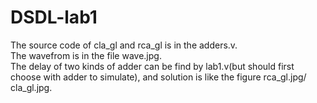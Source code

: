 # DSDL-lab1
The source code of cla_gl and rca_gl is in the adders.v.\
The wavefrom is in the file wave.jpg.\
The delay of two kinds of adder can be find by lab1.v(but should first choose with adder to simulate), and solution is like the figure rca_gl.jpg/ cla_gl.jpg.
